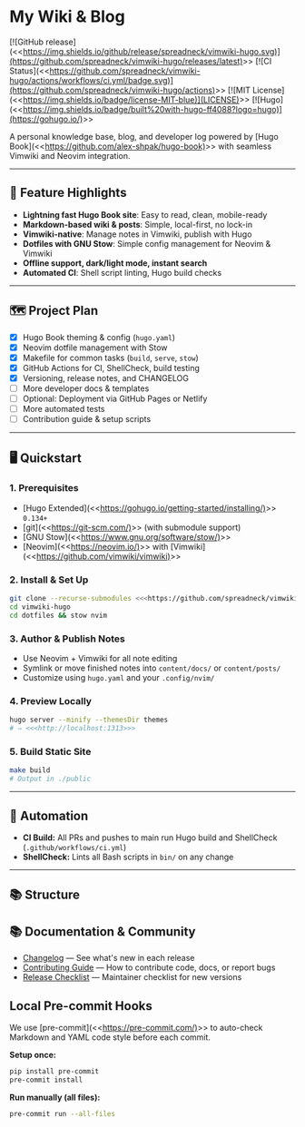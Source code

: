                        
# My Wiki & Blog

[![GitHub release](<<<https://img.shields.io/github/release/spreadneck/vimwiki-hugo.svg)](https://github.com/spreadneck/vimwiki-hugo/releases/latest)>>>
[![CI Status](<<<https://github.com/spreadneck/vimwiki-hugo/actions/workflows/ci.yml/badge.svg)](https://github.com/spreadneck/vimwiki-hugo/actions)>>>
[![MIT License](<<<https://img.shields.io/badge/license-MIT-blue)](LICENSE)>>>
[![Hugo](<<<https://img.shields.io/badge/built%20with-hugo-ff4088?logo=hugo)](https://gohugo.io/)>>>

A personal knowledge base, blog, and developer log powered by [Hugo Book](<<<https://github.com/alex-shpak/hugo-book)>>> with seamless Vimwiki and Neovim integration.

---

## 🚀 Feature Highlights

- **Lightning fast Hugo Book site**: Easy to read, clean, mobile-ready
- **Markdown-based wiki & posts**: Simple, local-first, no lock-in
- **Vimwiki-native**: Manage notes in Vimwiki, publish with Hugo
- **Dotfiles with GNU Stow**: Simple config management for Neovim & Vimwiki
- **Offline support, dark/light mode, instant search**
- **Automated CI**: Shell script linting, Hugo build checks

---

## 🗺️ Project Plan

- [x] Hugo Book theming & config (`hugo.yaml`)
- [x] Neovim dotfile management with Stow
- [x] Makefile for common tasks (`build`, `serve`, `stow`)
- [x] GitHub Actions for CI, ShellCheck, build testing
- [x] Versioning, release notes, and CHANGELOG
- [ ] More developer docs & templates
- [ ] Optional: Deployment via GitHub Pages or Netlify
- [ ] More automated tests
- [ ] Contribution guide & setup scripts

---

## 🖥️ Quickstart

### 1. Prerequisites

- [Hugo Extended](<<<https://gohugo.io/getting-started/installing/)>>> `0.134+`
- [git](<<<https://git-scm.com/)>>> (with submodule support)
- [GNU Stow](<<<https://www.gnu.org/software/stow/)>>>
- [Neovim](<<<https://neovim.io/)>>> with [Vimwiki](<<<https://github.com/vimwiki/vimwiki)>>>

### 2. Install & Set Up

```sh
git clone --recurse-submodules <<<https://github.com/spreadneck/vimwiki-hugo.git>>>
cd vimwiki-hugo
cd dotfiles && stow nvim
```

### 3. Author & Publish Notes

- Use Neovim + Vimwiki for all note editing
- Symlink or move finished notes into `content/docs/` or `content/posts/`
- Customize using `hugo.yaml` and your `.config/nvim/`

### 4. Preview Locally

```sh
hugo server --minify --themesDir themes
# ⇒ <<<http://localhost:1313>>>
```

### 5. Build Static Site

```sh
make build
# Output in ./public
```

---

## 🤖 Automation

- **CI Build:** All PRs and pushes to main run Hugo build and ShellCheck (`.github/workflows/ci.yml`)
- **ShellCheck:** Lints all Bash scripts in `bin/` on any change

---

## 📚 Structure

## 📚 Documentation & Community

- [Changelog](./CHANGELOG.md) — See what's new in each release
- [Contributing Guide](./CONTRIBUTING.md) — How to contribute code, docs, or report bugs
- [Release Checklist](./RELEASE_CHECKLIST.md) — Maintainer checklist for new versions

## Local Pre-commit Hooks

We use [pre-commit](<<<https://pre-commit.com/)>>> to auto-check Markdown and YAML code style before each commit.

**Setup once:**

```sh
pip install pre-commit
pre-commit install
```

**Run manually (all files):**

```sh
pre-commit run --all-files
```
